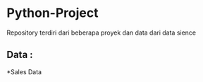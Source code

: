 # Python-Project

Repository terdiri dari beberapa proyek dan data dari data sience

## Data :
*Sales Data

